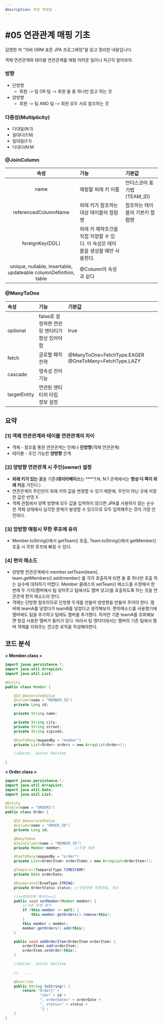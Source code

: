 ```yaml
---
description: 최초 작성일 -
---
```


# \#05 연관관계 매핑 기초

김영한 저 "자바 ORM 표준 JPA 프로그래밍"을 읽고 정리한 내용입니다.



객체 연관관계와 테이블 연관관계를 매핑 어려운 일이니 차근히 알아보자. 

### 방향

* 단방향
  * 회원 -&gt; 팀 OR 팀 -&gt; 회원 둘 중 하나만 참고 하는 것
* 양방향
  * 회원 -&gt; 팀 AND 팀 -&gt; 회원 모두 서로 참조하는 것

###  다중성\(Multiplicity\)

* 다대일\(N:1\)
* 일대다\(1:N\)
* 일대일\(1:1\)
* 다대다\(N:M

### @JoinColumn

| 속성 | 기능 | 기본값 |
| :---: | :--- | :--- |
| name | 매핑할 외래 키 이름 | 언더스코어 표기법\(TEAM\_ID\) |
| referencedColumnName | 외래 키가 참조하는 대상 테이블의 컬럼명 | 참조하는 테이블의 기본키 컬럼명 |
| foreignKey\(DDL\) | 외래 키 제약조건을 직접 지정할 수 있다.   이 속성은 테이블을 생성할 때만 사용한다. |  |
| unique, nullable,   insertable, updateable   columnDefinition, table | @Column의 속성과 같다 |  |

### @ManyToOne

| 속성 | 기능 | 기본값 |
| :--- | :--- | :--- |
| optional | false로 설정하면 연관된 엔티티가 항상 있어야 함 | true |
| fetch | 글로벌 패치 전략 | @ManyToOne=FetchType.EAGER   @OneToMany=FetchType.LAZY |
| cascade | 영속성 전이 기능 |  |
| targetEntity | 연관된 엔티티의 타입 정보 설정 |  |

## 요약

### **\[1\] 객체 연관관계와 테이블 연관관계의 차이**

* 객체 - 참조를 통한 연관관계는 언제나 **단방향**\(객체 연관관계\) 
* 테이블 - 조인 가능한 **양방향** 관계

### **\[2\] 양방향 연관관계 시 주인\(owner\) 설정** 

* **외래 키가 있는 곳**을 기준\(**데이터베이스**는 ****1:N,  N:1 관계에서는 **항상 다 쪽이 외래 키**를 가진다.\)
* 연관관계의 주인만이 외래 키의 값을 변경할 수 있기 때문에, 주인이 아닌 곳에 저장한 값은 반영 X
* 객체 관점에서 양쪽 방향에 모두 값을 입력하지 않으면 JPA를 사용하지 않는 순수한 객체 상태에서 심각한 문제가 발생할 수 있으므로 모두 입력해주는 것이 가장 안전하다.

### **\[3\] 앙방향 매핑시 무한 루프에 유의**

* Member.toString\(\)에서 getTeam\(\) 호출, Team.toString\(\)에서 getMember\(\) 호출 시 무한 루프에 빠질 수 있다.

### \[4\] 편의 메소드

* 양방향 연관관계에서 member.setTeam\(team\), team.getMembers\(\).add\(member\) 를 각각 호출하게 되면 둘 중 하나만 호출 하는 실수에 대처하기 어렵다. Member 클래스의 setTeam\(\) 메소드를 수정해서 한번에 두 가지\(멤버에서 팀 넣어주고 팀에서도 멤버 넣고\)를 호출하도록 하는 것을 연관관계 편의 메소드라 한다. 
* 객체는 단방향 참조이므로 단방향 두개를 만들어 양방향을 만들어 주어야 한다. 멤버에 teamA를 넣었다가 teamB를 넣었다고 생각해보자. 편의메소드를 사용했기에 멤버에도 팀을 추가하고 팀에도 멤버를 추가했다. 하지만 기존 teamA를 조회해보면 방금 사용한 멤버가 들어가 있다. 따라서 팀 엔티티에서는 멤버의 기존 팀에서 멤버 객체를 지워주는 견고한 로직을 작성해야한다.

## 코드 분석 

**&lt; Member.class &gt;**

```java
import javax.persistence.*;
import java.util.ArrayList;
import java.util.List;

@Entity
public class Member {

    @Id @GeneratedValue
    @Column(name = "MEMBER_ID")
    private Long id;

    private String name;

    private String city;
    private String street;
    private String zipcode;

    @OneToMany(mappedBy = "member")
    private List<Order> orders = new ArrayList<Order>();

    //Getter, Setter Omitted
   
}
```

**&lt; Order.class &gt;**

```java
import javax.persistence.*;
import java.util.ArrayList;
import java.util.Date;
import java.util.List;

@Entity
@Table(name = "ORDERS")
public class Order {

    @Id @GeneratedValue
    @Column(name = "ORDER_ID")
    private Long id;

    @ManyToOne
    @JoinColumn(name = "MEMBER_ID")
    private Member member;      //주문 회원

    @OneToMany(mappedBy = "order")
    private List<OrderItem> orderItems = new ArrayList<OrderItem>();

    @Temporal(TemporalType.TIMESTAMP)
    private Date orderDate;     

    @Enumerated(EnumType.STRING)
    private OrderStatus status; //주문상태 주문완료, 취소

    //==연관관계 메서드==//
    public void setMember(Member member) {
        //기존 관계 제거
        if (this.member != null) {
            this.member.getOrders().remove(this);
        }
        this.member = member;
        member.getOrders().add(this);
    }

    public void addOrderItem(OrderItem orderItem) {
        orderItems.add(orderItem);
        orderItem.setOrder(this);
    }

    //Getter, Setter Omitted
    
    //    ...

    @Override
    public String toString() {
        return "Order{" +
                "id=" + id +
                ", orderDate=" + orderDate +
                ", status=" + status +
                '}';
    }
}
```





